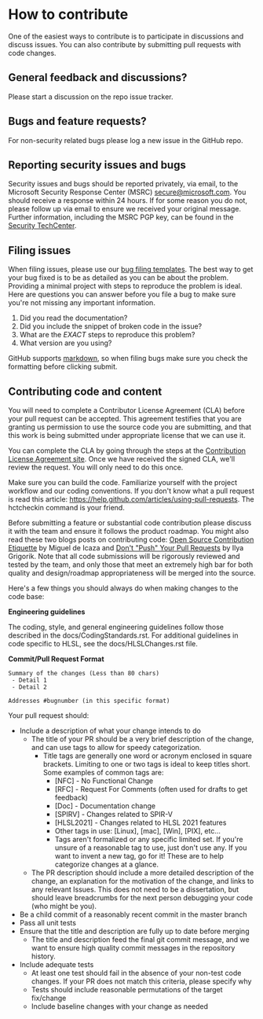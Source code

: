 # How to contribute

One of the easiest ways to contribute is to participate in discussions and discuss issues. You can also contribute by submitting pull requests with code changes.


## General feedback and discussions?
Please start a discussion on the repo issue tracker.


## Bugs and feature requests?
For non-security related bugs please log a new issue in the GitHub repo.


## Reporting security issues and bugs
Security issues and bugs should be reported privately, via email, to the Microsoft Security Response Center (MSRC) secure@microsoft.com. You should receive a response within 24 hours. If for some reason you do not, please follow up via email to ensure we received your original message. Further information, including the MSRC PGP key, can be found in the [Security TechCenter](https://technet.microsoft.com/en-us/security/ff852094.aspx).


## Filing issues
When filing issues, please use our [bug filing templates](https://github.com/aspnet/Home/wiki/Functional-bug-template).
The best way to get your bug fixed is to be as detailed as you can be about the problem.
Providing a minimal project with steps to reproduce the problem is ideal.
Here are questions you can answer before you file a bug to make sure you're not missing any important information.

1. Did you read the documentation?
2. Did you include the snippet of broken code in the issue?
3. What are the *EXACT* steps to reproduce this problem?
4. What version are you using?

GitHub supports [markdown](https://help.github.com/articles/github-flavored-markdown/), so when filing bugs make sure you check the formatting before clicking submit.


## Contributing code and content
You will need to complete a Contributor License Agreement (CLA) before your pull request can be accepted. This agreement testifies that you are granting us permission to use the source code you are submitting, and that this work is being submitted under appropriate license that we can use it.

You can complete the CLA by going through the steps at the [Contribution License Agreement site](https://cla.microsoft.com). Once we have received the signed CLA, we'll review the request. You will only need to do this once.

Make sure you can build the code. Familiarize yourself with the project workflow and our coding conventions. If you don't know what a pull request is read this article: https://help.github.com/articles/using-pull-requests. The hctcheckin command is your friend.

Before submitting a feature or substantial code contribution please discuss it with the team and ensure it follows the product roadmap. You might also read these two blogs posts on contributing code: [Open Source Contribution Etiquette](http://tirania.org/blog/archive/2010/Dec-31.html) by Miguel de Icaza and [Don't "Push" Your Pull Requests](https://www.igvita.com/2011/12/19/dont-push-your-pull-requests/) by Ilya Grigorik. Note that all code submissions will be rigorously reviewed and tested by the team, and only those that meet an extremely high bar for both quality and design/roadmap appropriateness will be merged into the source.

Here's a few things you should always do when making changes to the code base:

**Engineering guidelines**

The coding, style, and general engineering guidelines follow those described in the docs/CodingStandards.rst. For additional guidelines in code specific to HLSL, see the docs/HLSLChanges.rst file.

**Commit/Pull Request Format**

```
Summary of the changes (Less than 80 chars)
 - Detail 1
 - Detail 2

Addresses #bugnumber (in this specific format)
```

Your pull request should:

* Include a description of what your change intends to do
  * The title of your PR should be a very brief description of the change, and
    can use tags to allow for speedy categorization.
    * Title tags are generally one word or acronym enclosed in square brackets.
      Limiting to one or two tags is ideal to keep titles short. Some examples
      of common tags are:
      * [NFC] - No Functional Change
      * [RFC] - Request For Comments (often used for drafts to get feedback)
      * [Doc] - Documentation change
      * [SPIRV] - Changes related to SPIR-V
      * [HLSL2021] - Changes related to HLSL 2021 features
      * Other tags in use: [Linux], [mac], [Win], [PIX], etc...
      * Tags aren't formalized or any specific limited set. If you're unsure of
        a reasonable tag to use, just don't use any. If you want to invent a new
        tag, go for it! These are to help categorize changes at a glance.
  * The PR description should include a more detailed description of the change,
    an explanation for the motivation of the change, and links to any relevant
    Issues. This does not need to be a dissertation, but should leave
    breadcrumbs for the next person debugging your code (who might be you).
* Be a child commit of a reasonably recent commit in the master branch
* Pass all unit tests
* Ensure that the title and description are fully up to date before merging
  * The title and description feed the final git commit message, and we want to
    ensure high quality commit messages in the repository history.
* Include adequate tests
  * At least one test should fail in the absence of your non-test code changes. If your PR does not match this criteria, please specify why
  * Tests should include reasonable permutations of the target fix/change
  * Include baseline changes with your change as needed
